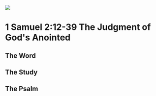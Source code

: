 <img class="intro-right" src="/images/art-david.jpg">

# 1 Samuel 2:12-39 The Judgment of God's Anointed

## The Word

## The Study

### 

## The Psalm

